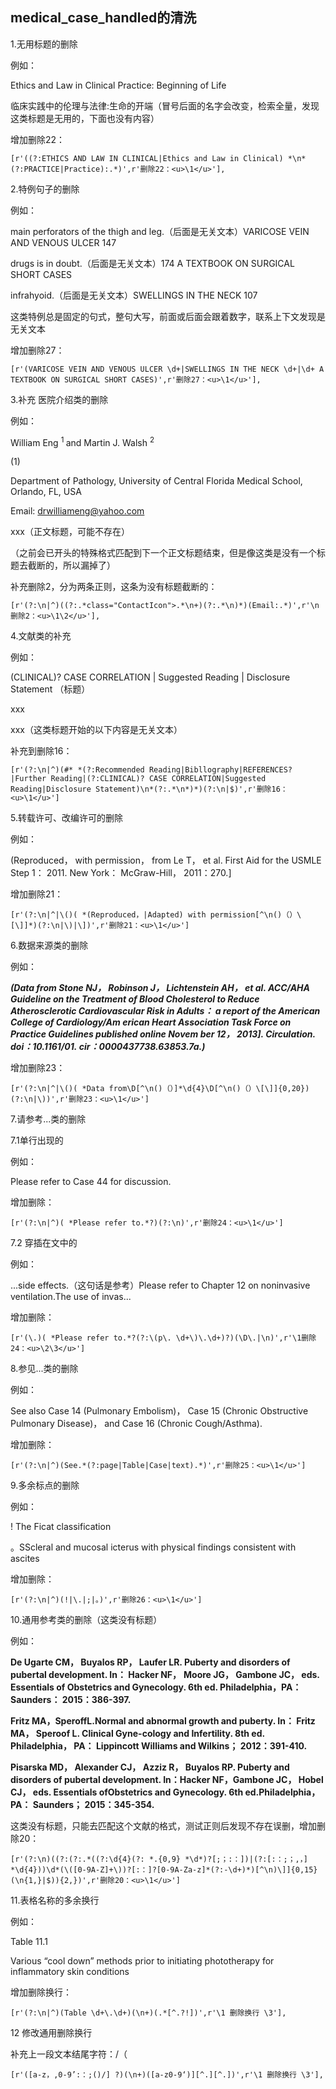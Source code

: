 ## medical_case_handled的清洗

1.无用标题的删除

例如：

Ethics and Law in Clinical Practice: Beginning of Life

临床实践中的伦理与法律:生命的开端（冒号后面的名字会改变，检索全量，发现这类标题是无用的，下面也没有内容）

增加删除22：

```
[r'((?:ETHICS AND LAW IN CLINICAL|Ethics and Law in Clinical) *\n*(?:PRACTICE|Practice):.*)',r'删除22：<u>\1</u>'],
```

2.特例句子的删除

例如：

main perforators of the thigh and leg.（后面是无关文本）VARICOSE VEIN AND VENOUS ULCER 147

drugs is in doubt.（后面是无关文本）174 A TEXTBOOK ON SURGICAL SHORT CASES

 infrahyoid.（后面是无关文本）SWELLINGS IN THE NECK 107

这类特例总是固定的句式，整句大写，前面或后面会跟着数字，联系上下文发现是无关文本

增加删除27：

```
[r'(VARICOSE VEIN AND VENOUS ULCER \d+|SWELLINGS IN THE NECK \d+|\d+ A TEXTBOOK ON SURGICAL SHORT CASES)',r'删除27：<u>\1</u>'],
```

3.补充 医院介绍类的删除

例如：

William Eng <sup>1 <a><span class="ContactIcon"></span></a></sup> and Martin J. Walsh <sup>2</sup>

(1)

Department of Pathology, University of Central Florida Medical School, Orlando, FL, USA

Email: drwilliameng@yahoo.com

xxx（正文标题，可能不存在）

（之前会已开头的特殊格式匹配到下一个正文标题结束，但是像这类是没有一个标题去截断的，所以漏掉了）

补充删除2，分为两条正则，这条为没有标题截断的：

```
[r'(?:\n|^)((?:.*class="ContactIcon">.*\n+)(?:.*\n)*)(Email:.*)',r'\n删除2：<u>\1\2</u>'],
```

4.文献类的补充

例如：

(CLINICAL)? CASE CORRELATION | Suggested Reading | Disclosure Statement   （标题）

xxx

xxx（这类标题开始的以下内容是无关文本）

补充到删除16：

```
[r'(?:\n|^)(#* *(?:Recommended Reading|Bibllography|REFERENCES?|Further Reading|(?:CLINICAL)? CASE CORRELATION|Suggested Reading|Disclosure Statement)\n*(?:.*\n*)*)(?:\n|$)',r'删除16：<u>\1</u>']
```

5.转载许可、改编许可的删除

例如：

(Reproduced， with permission， from Le T， et al. First Aid for the USMLE Step 1： 2011. New York： McGraw-Hill， 2011：270.\]

增加删除21：

```
[r'(?:\n|^|\()( *(Reproduced，|Adapted) with permission[^\n()（）\[\]]*)(?:\n|\)|\])',r'删除21：<u>\1</u>']
```

6.数据来源类的删除

例如：

**_(Data from Stone NJ， Robinson J， Lichtenstein AH， et al. ACC/AHA Guideline on the Treatment of Blood Cholesterol_ _to Reduce Atherosclerotic Cardiovascular Risk in Adults： a report of the American College of Cardiology/Am erican Heart_ _Association Task Force on Practice Guidelines published online Novem ber 12， 2013\]. Circulation. doi：10.1161/01._ _cir：0000437738.63853.7a.)_**

增加删除23：

```
[r'(?:\n|^|\()( *Data from\D[^\n()（）]*\d{4}\D[^\n()（）\[\]]{0,20})(?:\n|\))',r'删除23：<u>\1</u>']
```

7.请参考...类的删除

7.1单行出现的

例如：

Please refer to Case 44 for discussion.

增加删除：

```
[r'(?:\n|^)( *Please refer to.*?)(?:\n)',r'删除24：<u>\1</u>']
```

7.2 穿插在文中的

例如：

...side effects.（这句话是参考）Please refer to Chapter 12 on noninvasive ventilation.The use of invas...

增加删除：

```
[r'(\.)( *Please refer to.*?(?:\(p\. \d+\)\.\d+)?)(\D\.|\n)',r'\1删除24：<u>\2\3</u>']
```

8.参见...类的删除

例如：

See also Case 14 (Pulmonary Embolism)， Case 15 (Chronic Obstructive Pulmonary Disease)， and Case 16 (Chronic Cough/Asthma).

增加删除：

```
[r'(?:\n|^)(See.*(?:page|Table|Case|text).*)',r'删除25：<u>\1</u>']
```

9.多余标点的删除

例如：

! The Ficat classification

。SScleral and mucosal icterus with physical findings consistent with ascites

增加删除：

```
[r'(?:\n|^)(!|\.|;|。)',r'删除26：<u>\1</u>']
```

10.通用参考类的删除（这类没有标题）

例如：

**De Ugarte CM， Buyalos RP， Laufer LR. Puberty and disorders of pubertal development. In： Hacker NF，** **Moore JG， Gambone JC， eds. Essentials of Obstetrics and Gynecology. 6th ed. Philadelphia，PA：Saunders： 2015：386-397.**

**Fritz MA，SperoffL.Normal and abnormal growth and puberty. In： Fritz MA， Speroof L. Clinical Gyne-cology and Infertility. 8th ed. Philadelphia， PA： Lippincott Williams and Wilkins； 2012：391-410.**

**Pisarska MD， Alexander CJ， Azziz R， Buyalos RP. Puberty and disorders of pubertal development. In：Hacker NF，Gambone JC， Hobel CJ， eds. Essentials ofObstetrics and Gynecology. 6th ed.Philadelphia，** **PA： Saunders； 2015：345-354.**

这类没有标题，只能去匹配这个文献的格式，测试正则后发现不存在误删，增加删除20：

```
[r'(?:\n)((?:(?:.*((?:\d{4}(?: *.{0,9} *\d*)?[;；:：])|(?:[:：;；,，] *\d{4}))\d*(\([0-9A-Z]+\))?[:：]?[0-9A-Za-z]*(?:-\d+)*)[^\n)\]]{0,15}(\n{1,}|$)){2,})',r'删除20：<u>\1</u>']
```

11.表格名称的多余换行

例如：

Table 11.1

Various “cool down” methods prior to initiating phototherapy for inflammatory skin conditions

增加删除换行：

```
[r'(?:\n|^)(Table \d+\.\d+)(\n+)(.*[^.?!])',r'\1 删除换行 \3'],
```

12 修改通用删除换行

补充上一段文本结尾字符：/（

```
[r'([a-z，,0-9’:：;()/] ?)(\n+)([a-z0-9‘)][^.][^.])',r'\1 删除换行 \3'],
```